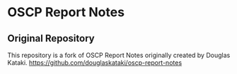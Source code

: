 # OSCP Report Notes


## Original Repository
This repository is a fork of OSCP Report Notes originally created by Douglas Kataki.
https://github.com/douglaskataki/oscp-report-notes